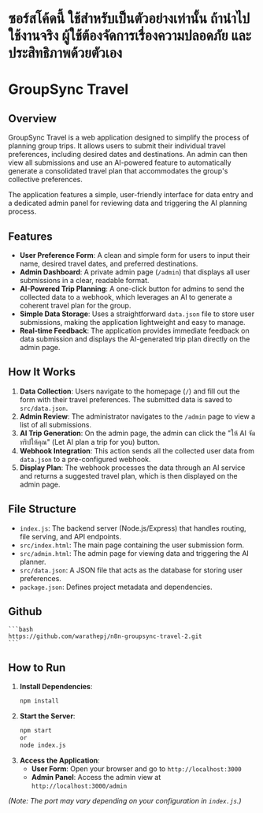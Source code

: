# ซอร์สโค้ดนี้ ใช้สำหรับเป็นตัวอย่างเท่านั้น ถ้านำไปใช้งานจริง ผู้ใช้ต้องจัดการเรื่องความปลอดภัย และ ประสิทธิภาพด้วยตัวเอง

# GroupSync Travel 

## Overview

GroupSync Travel is a web application designed to simplify the process of planning group trips. It allows users to submit their individual travel preferences, including desired dates and destinations. An admin can then view all submissions and use an AI-powered feature to automatically generate a consolidated travel plan that accommodates the group's collective preferences.

The application features a simple, user-friendly interface for data entry and a dedicated admin panel for reviewing data and triggering the AI planning process.

## Features

- **User Preference Form**: A clean and simple form for users to input their name, desired travel dates, and preferred destinations.
- **Admin Dashboard**: A private admin page (`/admin`) that displays all user submissions in a clear, readable format.
- **AI-Powered Trip Planning**: A one-click button for admins to send the collected data to a webhook, which leverages an AI to generate a coherent travel plan for the group.
- **Simple Data Storage**: Uses a straightforward `data.json` file to store user submissions, making the application lightweight and easy to manage.
- **Real-time Feedback**: The application provides immediate feedback on data submission and displays the AI-generated trip plan directly on the admin page.

## How It Works

1.  **Data Collection**: Users navigate to the homepage (`/`) and fill out the form with their travel preferences. The submitted data is saved to `src/data.json`.
2.  **Admin Review**: The administrator navigates to the `/admin` page to view a list of all submissions.
3.  **AI Trip Generation**: On the admin page, the admin can click the "ให้ AI จัดทริปให้คุณ" (Let AI plan a trip for you) button.
4.  **Webhook Integration**: This action sends all the collected user data from `data.json` to a pre-configured webhook.
5.  **Display Plan**: The webhook processes the data through an AI service and returns a suggested travel plan, which is then displayed on the admin page.

## File Structure

-   `index.js`: The backend server (Node.js/Express) that handles routing, file serving, and API endpoints.
-   `src/index.html`: The main page containing the user submission form.
-   `src/admin.html`: The admin page for viewing data and triggering the AI planner.
-   `src/data.json`: A JSON file that acts as the database for storing user preferences.
-   `package.json`: Defines project metadata and dependencies.

## Github
    ```bash
    https://github.com/warathepj/n8n-groupsync-travel-2.git
    ```

## How to Run

1.  **Install Dependencies**:
    ```bash
    npm install
    ```
2.  **Start the Server**:
    ```bash
    npm start
    or
    node index.js
    ```
3.  **Access the Application**:
    -   **User Form**: Open your browser and go to `http://localhost:3000`
    -   **Admin Panel**: Access the admin view at `http://localhost:3000/admin`

*(Note: The port may vary depending on your configuration in `index.js`.)*
